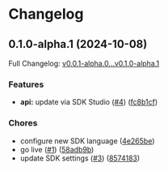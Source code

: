 # Changelog

## 0.1.0-alpha.1 (2024-10-08)

Full Changelog: [v0.0.1-alpha.0...v0.1.0-alpha.1](https://github.com/maestro-org/maestro-bitcoin-go-sdk/compare/v0.0.1-alpha.0...v0.1.0-alpha.1)

### Features

* **api:** update via SDK Studio ([#4](https://github.com/maestro-org/maestro-bitcoin-go-sdk/issues/4)) ([fc8b1cf](https://github.com/maestro-org/maestro-bitcoin-go-sdk/commit/fc8b1cf8e9f39bd269055051902b23a60c16b37d))


### Chores

* configure new SDK language ([4e265be](https://github.com/maestro-org/maestro-bitcoin-go-sdk/commit/4e265be800eec9f36fee72f43b7057b46f530204))
* go live ([#1](https://github.com/maestro-org/maestro-bitcoin-go-sdk/issues/1)) ([58adb9b](https://github.com/maestro-org/maestro-bitcoin-go-sdk/commit/58adb9b2105c594c54d80811713794276e182b4e))
* update SDK settings ([#3](https://github.com/maestro-org/maestro-bitcoin-go-sdk/issues/3)) ([8574183](https://github.com/maestro-org/maestro-bitcoin-go-sdk/commit/85741837cfd5517f572110e7be96a1fbda4dc96c))
